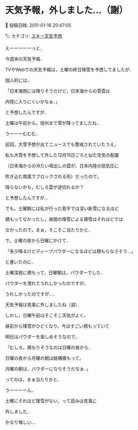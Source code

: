 # 天気予報，外しました…（謝）

📅 投稿日時: 2011-01-16 20:47:05

🏷️ カテゴリ: [スキー天気予想](c6554f5c3c106093b511a8daae23757e8.md)

えーーーーーっと．


今週末の天気予報．





TVやWebでの天気予報は，土曜の終日降雪を予想してましたが．


個人的には，


「日本海側には降りそうだけど，日本海からの雪雲は


内陸に入りにくいかなぁ．」


と予想したんですが．





土曜は午前から，信州まで雪が降ってましたね…


うーーーむむむ．


前回，大雪予想が出てニュースでも警戒されていたうえ，


私も大雪を予想して外した12月15日ごろと似た空気の配置


（日本海からの冷たい噴出しの雲が，日本内陸の低気圧に


吹き込む南風でブロックされる形）だったので，


降らないかも，むしろ雲が途切れるか？


と予想したんですが…





でも，土曜朝には私が行った菅平では深い新雪になるほど


積もってなかったし，昼間の降雪による積雪はそれほどでは


なかったので，まぁ，そこそこ当たりかと．





で，土曜の夜から日曜にかけて．


「多少降るけどディープパウダーになるほどは積もらなさそう…」


と書いたのに．


土曜深夜に積もって，日曜朝は，パウダーでした．


パウダーを滑れてうれしかったのですが，


うれしかったのですが…．


天気予報は見事に外しましたね（涙）．





しかし，日曜午前はそこそこ天気がよく，


昼前から降雪がひどくなり，今はすごい積もっていて


明日はパウダーを楽しめそうなので，


「むしろ，積もりそうなのは日曜の昼から．


日曜の夜から月曜の朝は結構積もって，


月曜の朝は，パウダーになりそうだなぁ．」


ってのは，まぁ当たりかと．





うーーーーん．


土曜にそれほど降雪がない，って読みは見事に


外しました．


かなり悔しい…
